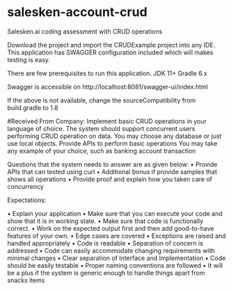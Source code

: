 # salesken-account-crud
Salesken.ai coding assessment with CRUD operations

Download the project and import the CRUDExample project into any IDE. This application has SWAGGER configuration included which will makes testing is easy.

There are few prerequisites to run this application.
  JDK 11+
  Gradle 6.x
  
Swagger is accessible on http://localhost:8081/swagger-ui/index.html
  
If the above is not available, change the sourceCompatibility from build.gradle to 1.8


#Received From Company:
Implement basic CRUD operations in your language of choice.
The system should support concurrent users performing CRUD operation on data.
You may choose any database or just use local objects.
Provide APIs to perform basic operations 
You may take any example of your choice, such as banking account transaction

Questions that the system needs to answer are as given below:
•	Provide APIs that can tested  using curl 
•	Additional bonus if provide samples that shows all operations 
•	Provide proof and explain how you taken care of concurrency 

Expectations:

•	Explain your application 
•	Make sure that you can execute your code and show that it is in working state.
•	Make sure that code is functionally correct.
•	Work on the expected output first and then add good-to-have features of your own.
•	Edge cases are covered
•	Exceptions are raised and handled appropriately
•	Code is readable
•	Separation of concern is addressed
•	Code can easily accommodate changing requirements with minimal changes
•	Clear separation of Interface and Implementation
•	Code should be easily testable
•	Proper naming conventions are followed
•	It will be a plus if the system is generic enough to handle things apart from snacks items

